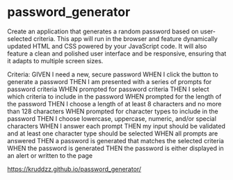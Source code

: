 # password_generator
Create an application that generates a random password based on user-selected criteria. This
app will run in the browser and feature dynamically updated HTML and CSS powered by your JavaScript
code. It will also feature a clean and polished user interface and be responsive, ensuring that it 
adapts to multiple screen sizes.

Criteria:
GIVEN I need a new, secure password
WHEN I click the button to generate a password
THEN I am presented with a series of prompts for password criteria
WHEN prompted for password criteria
THEN I select which criteria to include in the password
WHEN prompted for the length of the password
THEN I choose a length of at least 8 characters and no more than 128 characters
WHEN prompted for character types to include in the password
THEN I choose lowercase, uppercase, numeric, and/or special characters
WHEN I answer each prompt
THEN my input should be validated and at least one character type should be selected
WHEN all prompts are answered
THEN a password is generated that matches the selected criteria
WHEN the password is generated
THEN the password is either displayed in an alert or written to the page

https://kruddzz.github.io/password_generator/

